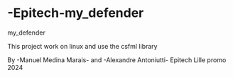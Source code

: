 # -Epitech-my_defender
my_defender

This project work on linux and use the csfml library

By -Manuel Medina Marais- and -Alexandre Antoniutti-
Epitech Lille promo 2024
